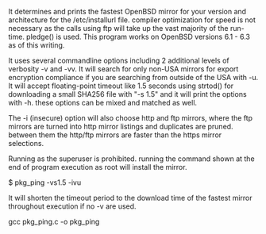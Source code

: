 It determines and prints the fastest OpenBSD mirror for your version and architecture for the /etc/installurl file.
compiler optimization for speed is not necessary as the calls using ftp will take up the vast majority of the run-time.
pledge() is used. This program works on OpenBSD versions 6.1 - 6.3 as of this writing.

It uses several commandline options including 2 additional levels of verbosity -v and -vv. It will search for only non-USA 
mirrors for export encryption compliance if you are searching from outside of the USA with -u. It will accept floating-point
timeout like 1.5 seconds using strtod() for downloading a small SHA256 file with "-s 1.5" and it will print the options with -h. these
options can be mixed and matched as well.

The -i (insecure) option will also choose http and ftp mirrors, where the ftp mirrors are turned into http mirror listings and
duplicates are pruned. between them the http/ftp mirrors are faster than the https mirror selections.

Running as the superuser is prohibited. running the command shown at the end of program execution as root will install the 
mirror.

$ pkg_ping -vs1.5 -ivu


It will shorten the timeout period to the download time of the fastest mirror throughout execution if no -v are used.

gcc pkg_ping.c -o pkg_ping
